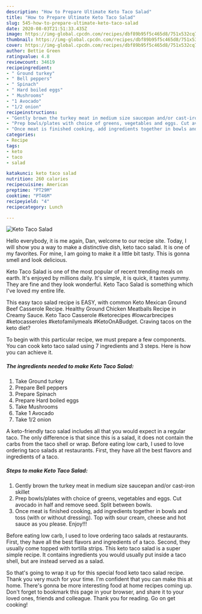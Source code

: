 ```yaml
---
description: "How to Prepare Ultimate Keto Taco Salad"
title: "How to Prepare Ultimate Keto Taco Salad"
slug: 545-how-to-prepare-ultimate-keto-taco-salad
date: 2020-08-03T21:51:33.435Z
image: https://img-global.cpcdn.com/recipes/dbf89b95f5c465d8/751x532cq70/keto-taco-salad-recipe-main-photo.jpg
thumbnail: https://img-global.cpcdn.com/recipes/dbf89b95f5c465d8/751x532cq70/keto-taco-salad-recipe-main-photo.jpg
cover: https://img-global.cpcdn.com/recipes/dbf89b95f5c465d8/751x532cq70/keto-taco-salad-recipe-main-photo.jpg
author: Bettie Green
ratingvalue: 4.8
reviewcount: 34619
recipeingredient:
- " Ground turkey"
- " Bell peppers"
- " Spinach"
- " Hard boiled eggs"
- " Mushrooms"
- "1 Avocado"
- "1/2 onion"
recipeinstructions:
- "Gently brown the turkey meat in medium size saucepan and/or cast-iron skillet"
- "Prep bowls/plates with choice of greens, vegetables and eggs. Cut avocado in half and remove seed. Split between bowls."
- "Once meat is finished cooking, add ingredients together in bowls and toss (with or without dressing). Top with sour cream, cheese and hot sauce as you please. Enjoy!!!"
categories:
- Recipe
tags:
- keto
- taco
- salad

katakunci: keto taco salad 
nutrition: 260 calories
recipecuisine: American
preptime: "PT29M"
cooktime: "PT46M"
recipeyield: "4"
recipecategory: Lunch

---
```



![Keto Taco Salad](https://img-global.cpcdn.com/recipes/dbf89b95f5c465d8/751x532cq70/keto-taco-salad-recipe-main-photo.jpg)

Hello everybody, it is me again, Dan, welcome to our recipe site. Today, I will show you a way to make a distinctive dish, keto taco salad. It is one of my favorites. For mine, I am going to make it a little bit tasty. This is gonna smell and look delicious.

Keto Taco Salad is one of the most popular of recent trending meals on earth. It's enjoyed by millions daily. It's simple, it is quick, it tastes yummy. They are fine and they look wonderful. Keto Taco Salad is something which I've loved my entire life.

This easy taco salad recipe is EASY, with common Keto Mexican Ground Beef Casserole Recipe. Healthy Ground Chicken Meatballs Recipe in Creamy Sauce. Keto Taco Casserole #ketorecipes #lowcarbrecipes #ketocasseroles #ketofamilymeals #KetoOnABudget. Craving tacos on the keto diet?


To begin with this particular recipe, we must prepare a few components. You can cook keto taco salad using 7 ingredients and 3 steps. Here is how you can achieve it.

<!--inarticleads1-->

##### The ingredients needed to make Keto Taco Salad:

1. Take  Ground turkey
1. Prepare  Bell peppers
1. Prepare  Spinach
1. Prepare  Hard boiled eggs
1. Take  Mushrooms
1. Take 1 Avocado
1. Take 1/2 onion


A keto-friendly taco salad includes all that you would expect in a regular taco. The only difference is that since this is a salad, it does not contain the carbs from the taco shell or wrap. Before eating low carb, I used to love ordering taco salads at restaurants. First, they have all the best flavors and ingredients of a taco. 

<!--inarticleads2-->

##### Steps to make Keto Taco Salad:

1. Gently brown the turkey meat in medium size saucepan and/or cast-iron skillet
1. Prep bowls/plates with choice of greens, vegetables and eggs. Cut avocado in half and remove seed. Split between bowls.
1. Once meat is finished cooking, add ingredients together in bowls and toss (with or without dressing). Top with sour cream, cheese and hot sauce as you please. Enjoy!!!


Before eating low carb, I used to love ordering taco salads at restaurants. First, they have all the best flavors and ingredients of a taco. Second, they usually come topped with tortilla strips. This keto taco salad is a super simple recipe. It contains ingredients you would usually put inside a taco shell, but are instead served as a salad. 

So that's going to wrap it up for this special food keto taco salad recipe. Thank you very much for your time. I'm confident that you can make this at home. There's gonna be more interesting food at home recipes coming up. Don't forget to bookmark this page in your browser, and share it to your loved ones, friends and colleague. Thank you for reading. Go on get cooking!
